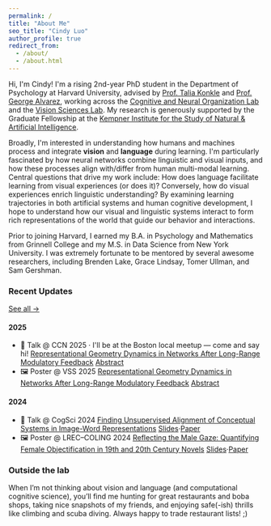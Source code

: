 ```yaml
---
permalink: /
title: "About Me"
seo_title: "Cindy Luo"
author_profile: true
redirect_from: 
  - /about/
  - /about.html
---
```

Hi, I'm Cindy! I'm a rising 2nd-year PhD student in the Department of Psychology at Harvard University, advised by [Prof. Talia Konkle](https://psychology.fas.harvard.edu/people/talia-konkle) and [Prof. George Alvarez](https://psychology.fas.harvard.edu/people/george-alvarez), working across the [Cognitive and Neural Organization Lab](https://konklab.fas.harvard.edu) and the [Vision Sciences Lab](https://visionlab.harvard.edu/george/). My research is generously supported by the Graduate Fellowship at the [Kempner Institute for the Study of Natural & Artificial Intelligence](https://kempnerinstitute.harvard.edu).

Broadly, I'm interested in understanding how humans and machines process and integrate **vision** and **language** during learning. I'm particularly fascinated by how neural networks combine linguistic and visual inputs, and how these processes align with/differ from human multi-modal learning. Central questions that drive my work include: How does language facilitate learning from visual experiences (or does it)? Conversely, how do visual experiences enrich linguistic understanding? By examining learning trajectories in both artificial systems and human cognitive development, I hope to understand how our visual and linguistic systems interact to form rich representations of the world that guide our behavior and interactions.

Prior to joining Harvard, I earned my B.A. in Psychology and Mathematics from Grinnell College and my M.S. in Data Science from New York University. I was extremely fortunate to be mentored by several awesome researchers, including Brenden Lake, Grace Lindsay, Tomer Ullman, and Sam Gershman.


<style>
  /* News component styles are in _sass/layout/_news.scss */
</style>

<div class="news">
  <div class="news__head">
    <h3>Recent Updates</h3>
    <a href="/talks/">See all →</a>
  </div>

  <div class="news__scroll">
    <h4 class="news__year">2025</h4>
    <ul class="news__list">
      <li class="news__item">
        <span class="news__badge">🎤 Talk</span>
        <span class="news__meta">@ CCN 2025 · I'll be at the Boston local meetup — come and say hi!</span>
        <span class="news__title"><a href="/talks/2025-08-15-ccn-talk">Representational Geometry Dynamics in Networks After Long-Range Modulatory Feedback</a></span>
        <span class="news__links"><a href="https://2025.ccneuro.org/poster/?id=ORNjZVVv65">Abstract</a></span>
      </li>
      <li class="news__item">
        <span class="news__badge">🖼️ Poster</span>
        <span class="news__meta">@ VSS 2025</span>
        <span class="news__title"><a href="/talks/2025-05-20-vss-poster">Representational Geometry Dynamics in Networks After Long-Range Modulatory Feedback</a></span>
        <span class="news__links"><a href="https://jov.arvojournals.org/article.aspx?articleid=2809807">Abstract</a></span>
      </li>
    </ul>
    <h4 class="news__year">2024</h4>
    <ul class="news__list">
      <li class="news__item">
        <span class="news__badge">🎤 Talk</span>
        <span class="news__meta">@ CogSci 2024</span>
        <span class="news__title"><a href="/talks/2024-07-26-cogsci-talk">Finding Unsupervised Alignment of Conceptual Systems in Image-Word Representations</a></span>
        <span class="news__links"><a href="https://docs.google.com/presentation/d/1y91_b7CGSFtanWLU9g-BuNkWoY8cw57xIUl76gc4T3U/edit?usp=sharing">Slides</a><span class="sep">·</span><a href="https://escholarship.org/uc/item/7dz6b64q">Paper</a></span>
      </li>
      <li class="news__item">
        <span class="news__badge">🖼️ Poster</span>
        <span class="news__meta">@ LREC–COLING 2024</span>
        <span class="news__title"><a href="/talks/2024-05-15-lrec-coling-poster">Reflecting the Male Gaze: Quantifying Female Objectification in 19th and 20th Century Novels</a></span>
        <span class="news__links"><a href="https://docs.google.com/presentation/d/10p6EZXxy_iZ4rGaV5qdmfcA3_WfwGem1oXsEsJzL2Ko/edit?usp=sharing">Slides</a><span class="sep">·</span><a href="https://aclanthology.org/2024.lrec-main.1205/">Paper</a></span>
      </li>
    </ul>
  </div>
</div>

### Outside the lab
When I’m not thinking about vision and language (and computational cognitive science), you’ll find me hunting for great restaurants and boba shops, taking nice snapshots of my friends, and enjoying safe(-ish) thrills like climbing and scuba diving. Always happy to trade restaurant lists! ;)


